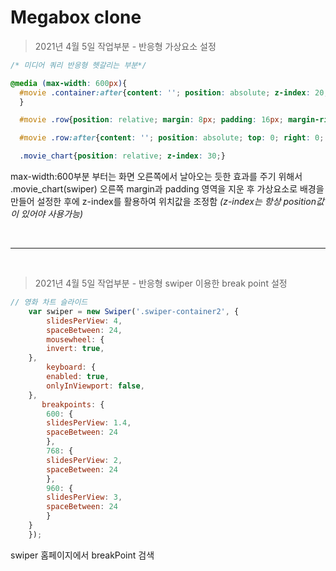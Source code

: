 # Megabox clone

>2021년 4월 5일 작업부분 - 반응형 가상요소 설정

```css
/* 미디어 쿼리 반응형 헷갈리는 부분*/

@media (max-width: 600px){
  #movie .container:after{content: ''; position: absolute; z-index: 20; top: 0; right: 0; 
  }

  #movie .row{position: relative; margin: 8px; padding: 16px; margin-right: 0; padding-right: 0;}

  #movie .row:after{content: ''; position: absolute; top: 0; right: 0; z-index: 10; width: 24px; height: 100%; background-color: #fff;}

  .movie_chart{position: relative; z-index: 30;}
```

max-width:600부분 부터는 화면 오른쪽에서 날아오는 듯한 효과를 주기 위해서 .movie_chart(swiper) 오른쪽 margin과 padding 영역을 지운 후 가상요소로 배경을 만들어 설정한 후에 z-index를 활용하여 위치값을 조정함 *(z-index는 항상 position값이 있어야 사용가능)*

<br>

---

<br>

>2021년 4월 5일 작업부분 - 반응형 swiper 이용한 break point 설정

```js
// 영화 차트 슬라이드
    var swiper = new Swiper('.swiper-container2', {
        slidesPerView: 4,
        spaceBetween: 24,
        mousewheel: {
        invert: true,
    },
        keyboard: {
        enabled: true,
        onlyInViewport: false,
    },
       breakpoints: {
        600: {
        slidesPerView: 1.4,
        spaceBetween: 24
        },
        768: {
        slidesPerView: 2,
        spaceBetween: 24
        },
        960: {
        slidesPerView: 3,
        spaceBetween: 24
        }
    }
    });
```
swiper 홈페이지에서 breakPoint 검색